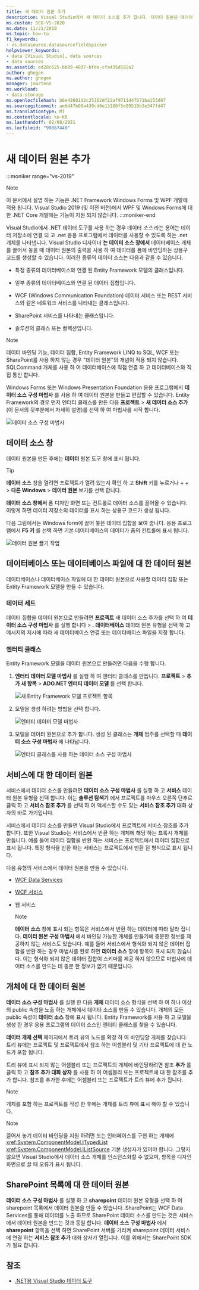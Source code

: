 ```yaml
---
title: 새 데이터 원본 추가
description: Visual Studio에서 새 데이터 소스를 추가 합니다. 데이터 원본은 데이터 저장소에 연결 하 고 .NET 응용 프로그램에서 데이터를 사용할 수 있도록 하는 .NET 개체입니다.
ms.custom: SEO-VS-2020
ms.date: 11/21/2018
ms.topic: how-to
f1_keywords:
- vs.datasource.datasourcefieldspicker
helpviewer_keywords:
- data [Visual Studio], data sources
- data sources
ms.assetid: ed28c625-bb89-4037-bfde-cfa435d182a2
author: ghogen
ms.author: ghogen
manager: jmartens
ms.workload:
- data-storage
ms.openlocfilehash: b6e42681d2c25162df22af9711d47b71ba155d67
ms.sourcegitcommit: ae6d47b09a439cd0e13180f5e89510e3e347fd47
ms.translationtype: MT
ms.contentlocale: ko-KR
ms.lasthandoff: 02/08/2021
ms.locfileid: "99867440"
---
```

# <a name="add-new-data-sources"></a>새 데이터 원본 추가

:::moniker range="vs-2019"
> [!NOTE]
> 이 문서에서 설명 하는 기능은 .NET Framework Windows Forms 및 WPF 개발에 적용 됩니다. Visual Studio 2019 (및 이전 버전)에서 WPF 및 Windows Forms에 대 한 .NET Core 개발에는 기능이 지원 되지 않습니다.
:::moniker-end

Visual Studio에서 .NET 데이터 도구를 사용 하는 경우 데이터 *소스* 라는 용어는 데이터 저장소에 연결 되 고 .net 응용 프로그램에서 데이터를 사용할 수 있도록 하는 .net 개체를 나타냅니다. Visual Studio 디자이너 **는 데이터 소스 창에서** 데이터베이스 개체를 끌어서 놓을 때 데이터 원본의 출력을 사용 하 여 데이터를 폼에 바인딩하는 상용구 코드를 생성할 수 있습니다. 이러한 종류의 데이터 소스는 다음과 같을 수 있습니다.

- 특정 종류의 데이터베이스와 연결 된 Entity Framework 모델의 클래스입니다.

- 일부 종류의 데이터베이스와 연결 된 데이터 집합입니다.

- WCF (Windows Communication Foundation) 데이터 서비스 또는 REST 서비스와 같은 네트워크 서비스를 나타내는 클래스입니다.

- SharePoint 서비스를 나타내는 클래스입니다.

- 솔루션의 클래스 또는 컬렉션입니다.

> [!NOTE]
> 데이터 바인딩 기능, 데이터 집합, Entity Framework LINQ to SQL, WCF 또는 SharePoint를 사용 하지 않는 경우 "데이터 원본"의 개념이 적용 되지 않습니다. SQLCommand 개체를 사용 하 여 데이터베이스에 직접 연결 하 고 데이터베이스와 직접 통신 합니다.

Windows Forms 또는 Windows Presentation Foundation 응용 프로그램에서 **데이터 소스 구성 마법사** 를 사용 하 여 데이터 원본을 만들고 편집할 수 있습니다. Entity Framework의 경우 먼저 엔터티 클래스를 만든 다음 **프로젝트**  >  **새 데이터 소스 추가** (이 문서의 뒷부분에서 자세히 설명)를 선택 하 여 마법사를 시작 합니다.

![데이터 소스 구성 마법사](../data-tools/media/data-source-configuration-wizard.png)

## <a name="data-sources-window"></a>데이터 소스 창

데이터 원본을 만든 후에는 **데이터** 원본 도구 창에 표시 됩니다.

> [!TIP]
> **데이터 소스** 창을 열려면 프로젝트가 열려 있는지 확인 하 고 **Shift** 키를 누르거나 +  +    >  **다른 Windows**  >  **데이터 원본** 보기를 선택 합니다.

**데이터 소스 창에서** 폼 디자인 화면 또는 컨트롤로 데이터 소스를 끌어올 수 있습니다. 이렇게 하면 데이터 저장소의 데이터를 표시 하는 상용구 코드가 생성 됩니다.

다음 그림에서는 Windows form에 끌어 놓은 데이터 집합을 보여 줍니다. 응용 프로그램에서 **F5 키** 를 선택 하면 기본 데이터베이스의 데이터가 폼의 컨트롤에 표시 됩니다.

![데이터 원본 끌기 작업](../data-tools/media/raddata-data-source-drag-operation.png)

## <a name="data-source-for-a-database-or-a-database-file"></a>데이터베이스 또는 데이터베이스 파일에 대 한 데이터 원본

데이터베이스나 데이터베이스 파일에 대 한 데이터 원본으로 사용할 데이터 집합 또는 Entity Framework 모델을 만들 수 있습니다.

### <a name="dataset"></a>데이터 세트

데이터 집합을 데이터 원본으로 만들려면 **프로젝트** 새 데이터 소스 추가를 선택 하 여 **데이터 소스 구성 마법사** 를 실행 합니다  >  . **데이터베이스** 데이터 원본 유형을 선택 하 고 메시지의 지시에 따라 새 데이터베이스 연결 또는 데이터베이스 파일을 지정 합니다.

### <a name="entity-classes"></a>엔터티 클래스

Entity Framework 모델을 데이터 원본으로 만들려면 다음을 수행 합니다.

1. **엔터티 데이터 모델 마법사** 를 실행 하 여 엔터티 클래스를 만듭니다. **프로젝트**  >  **추가 새 항목**  >  **ADO.NET 엔터티 데이터 모델** 를 선택 합니다.

   ![새 Entity Framework 모델 프로젝트 항목](../data-tools/media/raddata-new-entity-framework-model-project-item.png)

1. 모델을 생성 하려는 방법을 선택 합니다.

   ![엔터티 데이터 모델 마법사](../data-tools/media/raddata-entity-data-model-wizard.png)

1. 모델을 데이터 원본으로 추가 합니다. 생성 된 클래스는 **개체** 범주를 선택할 때 **데이터 소스 구성 마법사** 에 나타납니다.

   ![엔터티 클래스를 사용 하는 데이터 소스 구성 마법사](../data-tools/media/raddata-data-source-configuration-wizard-with-entity-classes.png)

## <a name="data-source-for-a-service"></a>서비스에 대 한 데이터 원본

서비스에서 데이터 소스를 만들려면 **데이터 소스 구성 마법사** 를 실행 하 고 **서비스** 데이터 원본 유형을 선택 합니다. 이는 **솔루션 탐색기** 에서 프로젝트를 마우스 오른쪽 단추로 클릭 하 고 **서비스 참조 추가** 를 선택 하 여 액세스할 수도 있는 **서비스 참조 추가** 대화 상자의 바로 가기입니다.

서비스에서 데이터 소스를 만들면 Visual Studio에서 프로젝트에 서비스 참조를 추가 합니다. 또한 Visual Studio는 서비스에서 반환 하는 개체에 해당 하는 프록시 개체를 만듭니다. 예를 들어 데이터 집합을 반환 하는 서비스는 프로젝트에서 데이터 집합으로 표시 됩니다. 특정 형식을 반환 하는 서비스는 프로젝트에서 반환 된 형식으로 표시 됩니다.

다음 유형의 서비스에서 데이터 원본을 만들 수 있습니다.

- [WCF Data Services](/dotnet/framework/data/wcf/wcf-data-services-overview)

- [WCF 서비스](../data-tools/windows-communication-foundation-services-and-wcf-data-services-in-visual-studio.md)

- 웹 서비스

    > [!NOTE]
    > **데이터 소스** 창에 표시 되는 항목은 서비스에서 반환 하는 데이터에 따라 달라 집니다. **데이터 원본 구성 마법사** 에서 바인딩 가능한 개체를 만들기에 충분한 정보를 제공하지 않는 서비스도 있습니다. 예를 들어 서비스에서 형식화 되지 않은 데이터 집합을 반환 하는 경우 마법사를 완료 하면 **데이터 소스** 창에 항목이 표시 되지 않습니다. 이는 형식화 되지 않은 데이터 집합이 스키마를 제공 하지 않으므로 마법사에 데이터 소스를 만드는 데 충분 한 정보가 없기 때문입니다.

## <a name="data-source-for-an-object"></a>개체에 대 한 데이터 원본

**데이터 소스 구성 마법사** 를 실행 한 다음 **개체** 데이터 소스 형식을 선택 하 여 하나 이상의 public 속성을 노출 하는 개체에서 데이터 소스를 만들 수 있습니다. 개체의 모든 public 속성이 **데이터 소스** 창에 표시 됩니다. Entity Framework를 사용 하 고 모델을 생성 한 경우 응용 프로그램의 데이터 소스인 엔터티 클래스를 찾을 수 있습니다.

**데이터 개체 선택** 페이지에서 트리 뷰의 노드를 확장 하 여 바인딩할 개체를 찾습니다. 트리 뷰에는 프로젝트 및 프로젝트에서 참조 하는 어셈블리 및 기타 프로젝트에 대 한 노드가 포함 됩니다.

트리 뷰에 표시 되지 않는 어셈블리 또는 프로젝트의 개체에 바인딩하려면 참조 **추가** 를 클릭 하 고 **참조 추가 대화 상자** 를 사용 하 여 어셈블리 또는 프로젝트에 대 한 참조를 추가 합니다. 참조를 추가한 후에는 어셈블리 또는 프로젝트가 트리 뷰에 추가 됩니다.

> [!NOTE]
> 개체를 포함 하는 프로젝트를 작성 한 후에는 개체를 트리 뷰에 표시 해야 할 수 있습니다.

> [!NOTE]
> 끌어서 놓기 데이터 바인딩을 지원 하려면 또는 인터페이스를 구현 하는 개체에 <xref:System.ComponentModel.ITypedList> <xref:System.ComponentModel.IListSource> 기본 생성자가 있어야 합니다. 그렇지 않으면 Visual Studio에서 데이터 소스 개체를 인스턴스화할 수 없으며, 항목을 디자인 화면으로 끌 때 오류가 표시 됩니다.

## <a name="data-source-for-a-sharepoint-list"></a>SharePoint 목록에 대 한 데이터 원본

**데이터 소스 구성 마법사** 를 실행 하 고 **sharepoint** 데이터 원본 유형을 선택 하 여 sharepoint 목록에서 데이터 원본을 만들 수 있습니다. SharePoint는 WCF Data Services를 통해 데이터를 노출 하므로 SharePoint 데이터 소스를 만드는 것은 서비스에서 데이터 원본을 만드는 것과 동일 합니다. **데이터 소스 구성 마법사** 에서 **sharepoint** 항목을 선택 하면 SharePoint 서버를 가리켜 sharepoint 데이터 서비스에 연결 하는 **서비스 참조 추가** 대화 상자가 열립니다. 이를 위해서는 SharePoint SDK가 필요 합니다.

## <a name="see-also"></a>참조

- [.NET용 Visual Studio 데이터 도구](../data-tools/visual-studio-data-tools-for-dotnet.md)
